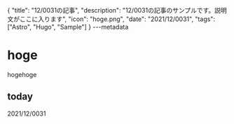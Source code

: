 {
  "title": "12/0031の記事",
  "description": "12/0031の記事のサンプルです。説明文がここに入ります",
  "icon": "hoge.png",
  "date": "2021/12/0031",
  "tags": ["Astro", "Hugo", "Sample"]
}
---metadata

# hoge
hogehoge

## today
2021/12/0031